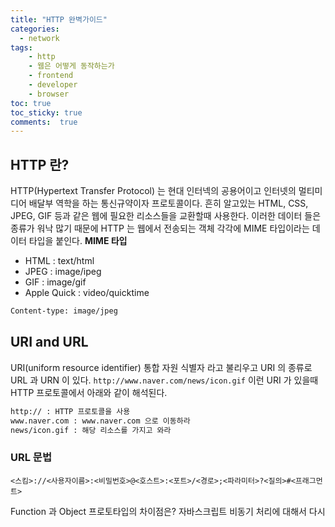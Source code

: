 ```yaml
---
title: "HTTP 완벽가이드"
categories: 
  - network
tags: 
    - http
    - 웹은 어떻게 동작하는가
    - frontend
    - developer
    - browser
toc: true
toc_sticky: true
comments:  true
---
```


## HTTP 란?
HTTP(Hypertext Transfer Protocol) 는 현대 인터넥의 공용어이고 인터넷의 멀티미디어 배달부 역학을 하는 통신규약이자 프로토콜이다. 흔히 알고있는 HTML, CSS, JPEG, GIF 등과 같은 웹에 필요한 리소스들을 교환할때 사용한다. 이러한 데이터 들은 종류가 워낙 많기 때문에 HTTP 는 웹에서 전송되는 객체 각각에 MIME 타입이라는 데이터 타입을 붙인다.
**MIME 타입**
- HTML : text/html
- JPEG : image/ipeg
- GIF : image/gif
- Apple Quick : video/quicktime

```bash
Content-type: image/jpeg
```

## URI and URL
URI(uniform resource identifier) 통합 자원 식별자 라고 불리우고 URI 의 종류로 URL 과 URN 이 있다.
`http://www.naver.com/news/icon.gif` 이런 URI 가 있을때 HTTP 프로토콜에서 아래와 같이 해석된다.
```bash
http:// : HTTP 프로토콜을 사용
www.naver.com : www.naver.com 으로 이동하라
news/icon.gif : 해당 리소스를 가지고 와라
```

### URL 문법
```
<스킴>://<사용자이름>:<비밀번호>@<호스트>:<포트>/<경로>;<파라미터>?<질의>#<프래그먼트>
```


Function 과 Object 프로토타입의 차이점은?
자바스크립트 비동기 처리에 대해서 다시